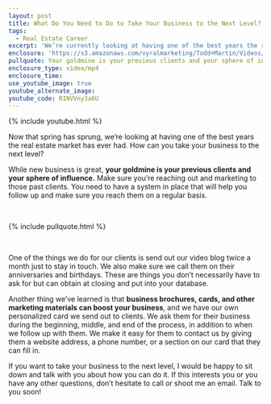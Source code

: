 ```yaml
---
layout: post
title: What Do You Need to Do to Take Your Business to the Next Level?
tags:
  - Real Estate Career
excerpt: 'We’re currently looking at having one of the best years the real estate market has ever had. What can you do to take advantage of this and take your business to the next level? Remember that your goldmine is your previous clients and your sphere of influence. Make sure you’re reaching out and marketing to those past clients. To find out how to do this and learn more about taking your business to the next level, watch my latest video.'
enclosure: 'https://s3.amazonaws.com/vyralmarketing/Todd+Martin/Videos/2017/May/Louisville+Real+Estate-+What+Do+You+Need+to+Do+to+Take+Your+Business+to+the+Next+Level%253F.mp4'
pullquote: Your goldmine is your previous clients and your sphere of influence.
enclosure_type: video/mp4
enclosure_time:
use_youtube_image: true
youtube_alternate_image:
youtube_code: RINVVny3a6U
---
```



{% include youtube.html %}

Now that spring has sprung, we’re looking at having one of the best years the real estate market has ever had. How can you take your business to the next level?

While new business is great, **your goldmine is your previous clients and your sphere of influence.** Make sure you’re reaching out and marketing to those past clients. You need to have a system in place that will help you follow up and make sure you reach them on a regular basis.

&nbsp;

{% include pullquote.html %}

&nbsp;

One of the things we do for our clients is send out our video blog twice a month just to stay in touch. We also make sure we call them on their anniversaries and birthdays. These are things you don’t necessarily have to ask for but can obtain at closing and put into your database.

Another thing we’ve learned is that **business brochures, cards, and other marketing materials can boost your business**, and we have our own personalized card we send out to clients. We ask them for their business during the beginning, middle, and end of the process, in addition to when we follow up with them. We make it easy for them to contact us by giving them a website address, a phone number, or a section on our card that they can fill in.

If you want to take your business to the next level, I would be happy to sit down and talk with you about how you can do it. If this interests you or you have any other questions, don’t hesitate to call or shoot me an email. Talk to you soon!
